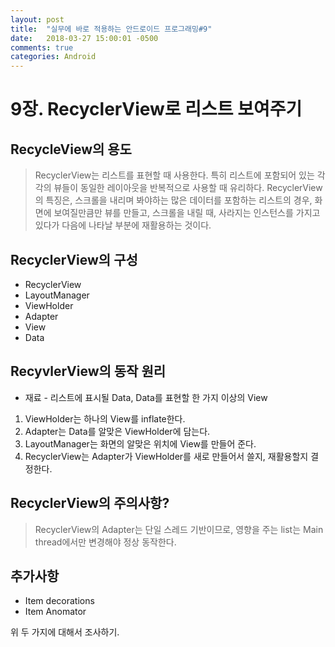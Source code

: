 ```yaml
---
layout: post
title:  "실무에 바로 적용하는 안드로이드 프로그래밍#9"
date:   2018-03-27 15:00:01 -0500
comments: true
categories: Android
---
```


# 9장. RecyclerView로 리스트 보여주기

## RecycleView의 용도

> RecyclerView는 리스트를 표현할 때 사용한다. 특히 리스트에 포함되어 있는 각각의 뷰들이
> 동일한 레이아웃을 반복적으로 사용할 때 유리하다. RecyclerView의 특징은,
> 스크롤을 내리며 봐야하는 많은 데이터를 포함하는 리스트의 경우, 화면에 보여질만큼만 뷰를 만들고,
> 스크롤을 내릴 때, 사라지는 인스턴스를 가지고 있다가 다음에 나타날 부분에 재활용하는 것이다.

## RecyclerView의 구성

* RecyclerView
* LayoutManager
* ViewHolder
* Adapter
* View
* Data

## RecyvlerView의 동작 원리

* 재료 - 리스트에 표시될 Data, Data를 표현할 한 가지 이상의 View

1. ViewHolder는 하나의 View를 inflate한다.
2. Adapter는 Data를 알맞은 ViewHolder에 담는다.
3. LayoutManager는 화면의 알맞은 위치에 View를 만들어 준다.
4. RecyclerView는 Adapter가 ViewHolder를 새로 만들어서 쓸지, 재활용할지 결정한다.

## RecyclerView의 주의사항?

> RecyclerView의 Adapter는 단일 스레드 기반이므로, 영향을 주는 list는
> Main thread에서만 변경해야 정상 동작한다.

## 추가사항

* Item decorations
* Item Anomator

위 두 가지에 대해서 조사하기.


